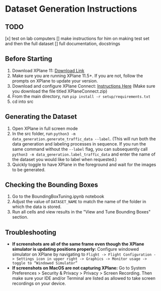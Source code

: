 # Dataset Generation Instructions

## TODO
[x] test on lab computers
[] make instructions for him on making test set and then the full dataset
[] full documentation, docstrings 

## Before Starting

1. Download XPlane 11: [Download Link](https://www.x-plane.com/desktop/try-it/older/)
2. Make sure you are running XPlane 11.5+. If you are not, follow the prompts on XPlane to update your version.
3. Download and configure XPlane Connect: [Instructions Here](https://github.com/nasa/XPlaneConnect) (Make sure you download the file titled XPlaneConnect.zip)
4. From the main directory, run `pip install -r setup/requirements.txt`
5. cd into src

## Generating the Dataset

1. Open XPlane in full screen mode
2. In the src folder, run `python3 -m data_generation.generate_traffic_data --label`. (This will run both the data generation and labeling processes in sequence. If you run the same command without the `--label` flag, you can subsequently call `python3 -m data_generation.label_traffic_data` and enter the name of the dataset you would like to label when requested.)
3. Quickly toggle to have XPlane in the foreground and wait for the images to be generated.

## Checking the Bounding Boxes

1. Go to the BoundingBoxTuning.ipynb notebook
2. Adjust the value of `DATASET_NAME` to match the name of the folder in which the data is stored.
3. Run all cells and view results in the "View and Tune Bounding Boxes" section.

## Troubleshooting

- **If screenshots are all of the same frame even though the XPlane simulator is updating positions properly:** Configure windowed simulator on XPlane by navigating to `Flight -> Flight Configuration -> Settings icon in upper right -> Graphics -> Monitor usage -> toggle to “Windowed Simulator”`
- **If screenshots on MacOS are not capturing XPlane:** Go to System Preferences > Security & Privacy > Privacy > Screen Recording. Then make sure your IDE and/or Terminal are listed as allowed to take screen recordings on your device. 
